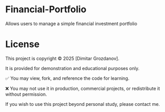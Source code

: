 # Financial-Portfolio
Allows users to manage a simple financial investment portfolio

# License 
This project is copyright © 2025 [Dimitar Grozdanov].

It is provided for demonstration and educational purposes only.

✅ You may view, fork, and reference the code for learning.

❌ You may not use it in production, commercial projects, or redistribute it without permission.

If you wish to use this project beyond personal study, please contact me.
